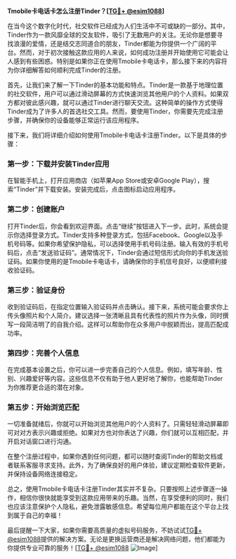 **Tmobile卡电话卡怎么注册Tinder？[[TG💪+ @esim1088](https://t.me/s/esim1088)]**

在当今这个数字化时代，社交软件已经成为人们生活中不可或缺的一部分。其中，Tinder作为一款风靡全球的交友软件，吸引了无数用户的关注。无论你是想要寻找浪漫的爱情，还是结交志同道合的朋友，Tinder都能为你提供一个广阔的平台。然而，对于初次接触这款应用的人来说，如何成功注册并开始使用它可能会让人感到有些困惑。特别是如果你正在使用Tmobile卡电话卡，那么接下来的内容将为你详细解答如何顺利完成Tinder的注册。

首先，让我们来了解一下Tinder的基本功能和特点。Tinder是一款基于地理位置的社交软件，用户可以通过滑动屏幕的方式快速浏览其他用户的个人资料。如果双方都对彼此感兴趣，就可以通过Tinder进行聊天交流。这种简单的操作方式使得Tinder成为了许多人的首选社交工具。然而，要使用Tinder，你需要先完成注册步骤，并确保你的设备能够正常运行该应用程序。

接下来，我们将详细介绍如何使用Tmobile卡电话卡注册Tinder。以下是具体的步骤：

### 第一步：下载并安装Tinder应用

在智能手机上，打开应用商店（如苹果App Store或安卓Google Play），搜索“Tinder”并下载安装。安装完成后，点击图标启动应用程序。

### 第二步：创建账户

打开Tinder后，你会看到欢迎界面。点击“继续”按钮进入下一步。此时，系统会提示你选择登录方式。Tinder支持多种登录方式，包括Facebook、Google以及手机号码等。如果你希望保护隐私，可以选择使用手机号码注册。输入有效的手机号码后，点击“发送验证码”。通常情况下，Tinder会通过短信形式向你的手机发送验证码。如果你使用的是Tmobile卡电话卡，请确保你的手机信号良好，以便顺利接收验证码。

### 第三步：验证身份

收到验证码后，在指定位置输入验证码并点击确认。接下来，系统可能会要求你上传头像照片和个人简介。建议选择一张清晰且具有代表性的照片作为头像，同时撰写一段简洁明了的自我介绍。这样可以帮助你在众多用户中脱颖而出，提高匹配成功率。

### 第四步：完善个人信息

在完成基本设置之后，你可以进一步完善自己的个人信息。例如，填写年龄、性别、兴趣爱好等内容。这些信息不仅有助于他人更好地了解你，也能帮助Tinder为你推荐更合适的潜在对象。

### 第五步：开始浏览匹配

一切准备就绪后，你就可以开始浏览其他用户的个人资料了。只需轻轻滑动屏幕即可对对方表示兴趣或拒绝。如果对方也对你表达了兴趣，你们就可以互相匹配，并开启对话窗口进行沟通。

在整个注册过程中，如果你遇到任何问题，都可以随时查阅Tinder的帮助文档或者联系客服寻求支持。此外，为了确保良好的用户体验，建议定期检查软件更新，并保持设备网络连接稳定。

总之，使用Tmobile卡电话卡注册Tinder其实并不复杂。只要按照上述步骤逐一操作，相信你很快就能享受到这款应用带来的乐趣。当然，在享受便利的同时，我们也应该注意保护个人隐私，避免泄露敏感信息。希望每位用户都能在这个平台上找到属于自己的幸福！

最后提醒一下大家，如果你需要高质量的虚拟号码服务，不妨试试[TG💪+ @esim1088](https://t.me/s/esim1088)提供的解决方案。无论是更换运营商还是解决网络问题，他们都能为你提供专业可靠的服务！[[TG💪+ @esim1088](https://t.me/s/esim1088) ![Image](https://i.postimg.cc/4NQfJmqS/Snipaste-2025-05-13-00-14-12.png)]